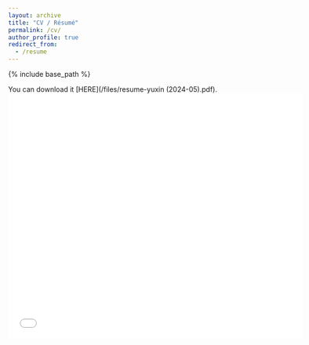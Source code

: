 ```yaml
---
layout: archive
title: "CV / Résumé"
permalink: /cv/
author_profile: true
redirect_from:
  - /resume
---
```


{% include base_path %}

You can download it [HERE](/files/resume-yuxin (2024-05).pdf).
<embed src="/files/resume-yuxin (2024-05).pdf" width="600px" height="500px" />
